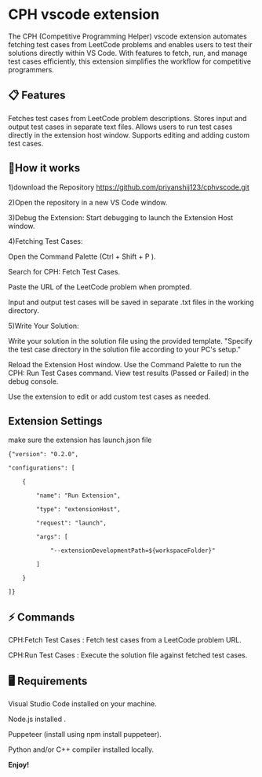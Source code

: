 # CPH vscode extension
The CPH (Competitive Programming Helper) vscode extension automates fetching test cases from LeetCode problems and enables users to test their solutions directly within VS Code. With features to fetch, run, and manage test cases efficiently, this extension simplifies the workflow for competitive programmers.

## 📋 Features

Fetches test cases from LeetCode problem descriptions.
Stores input and output test cases in separate text files.
Allows users to run test cases directly in the extension host window.
Supports editing and adding custom test cases.

## 🚀How it works

 1)download the Repository
https://github.com/priyanshij123/cphvscode.git  

2)Open the repository in a new VS Code window.

3)Debug the Extension:
Start debugging to launch the Extension Host window.

4)Fetching Test Cases:

Open the Command Palette (Ctrl + Shift + P ).

Search for CPH: Fetch Test Cases.

Paste the URL of the LeetCode problem when prompted.

Input and output test cases will be saved in separate .txt files in the working directory.


5)Write Your Solution:

Write your solution in the solution file using the provided template.
"Specify the test case directory in the solution file according to your PC's setup."


Reload the Extension Host window.
Use the Command Palette to run the CPH: Run Test Cases command.
View test results (Passed or Failed) in the debug console.

Use the extension to edit or add custom test cases as needed.


## Extension Settings

make sure the extension has launch.json file 


	{"version": "0.2.0",
 
	"configurations": [
 
		{
  
			"name": "Run Extension",
   
			"type": "extensionHost",
   
			"request": "launch",
   
			"args": [
   
				"--extensionDevelopmentPath=${workspaceFolder}"
    
			]
   
		}
  
	]}
 



## ⚡ Commands

CPH:Fetch Test Cases : Fetch test cases from a LeetCode problem URL.

CPH:Run Test Cases :	Execute the solution file against fetched test cases.


## 🖥 Requirements

Visual Studio Code installed on your machine.

Node.js installed .

Puppeteer (install using npm install puppeteer).

Python and/or C++ compiler installed locally.



**Enjoy!**
